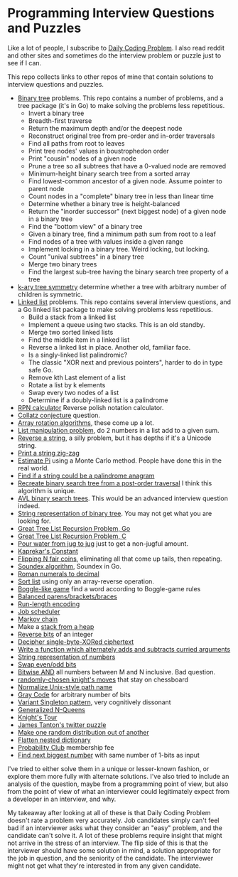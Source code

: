 # Programming Interview Questions and Puzzles

Like a lot of people, I subscribe to [Daily Coding Problem](https://www.dailycodingproblem.com/).
I also read reddit and other sites and sometimes do the interview problem or puzzle just
to see if I can.

This repo collects links to other repos of mine that contain solutions to interview questions and puzzles.

* [Binary tree](https://github.com/bediger4000/binary_tree) problems.
This repo contains a number of problems,
and a tree package (it's in Go) to make
solving the problems less repetitious.
  * Invert a binary tree
  * Breadth-first traverse
  * Return the maximum depth and/or the deepest node
  * Reconstruct original tree from pre-order and in-order traversals
  * Find all paths from root to leaves
  * Print tree nodes' values in boustrophedon order
  * Print "cousin" nodes of a given node
  * Prune a tree so all subtrees that have a 0-valued node are removed
  * Minimum-height binary search tree from a sorted array
  * Find lowest-common ancestor of a given node. Assume pointer to parent node
  * Count nodes in a "complete" binary tree in less than linear time
  * Determine whether a binary tree is height-balanced
  * Return the "inorder successor" (next biggest node) of a given node in a binary tree
  * Find the "bottom view" of a binary tree
  * Given a binary tree, find a minimum path sum from root to a leaf
  * Find nodes of a tree with values inside a given range
  * Implement locking in a binary tree. Weird locking, but locking.
  * Count "unival subtrees" in a binary tree
  * Merge two binary trees
  * Find the largest sub-tree having the binary search tree property of a tree
* [k-ary tree symmetry](https://github.com/bediger4000/tree_symmetry) determine whether a tree with arbitrary number of children is symmetric.
* [Linked list](https://github.com/bediger4000/linked_lists) problems.
This repo contains several interview questions,
and a Go linked list package to make solving problems less repetitious.
  * Build a stack from a linked list
  * Implement a queue using two stacks. This is an old standby.
  * Merge two sorted linked lists
  * Find the middle item in a linked list
  * Reverse a linked list in place. Another old, familiar face.
  * Is a singly-linked list palindromic?
  * The classic "XOR next and previous pointers", harder to do in type safe Go.
  * Remove kth Last element of a list
  * Rotate a list by k elements
  * Swap every two nodes of a list
  * Determine if a doubly-linked list is a palindrome
* [RPN calculator](https://github.com/bediger4000/reverse-polish-problem) Reverse polish notation calculator.
* [Collatz conjecture](https://github.com/bediger4000/collatz-conjecture-puzzle) question.
* [Array rotation algorithms](https://github.com/bediger4000/array-rotation-algorithms), these come up a lot.
* [List manipulation problem](https://github.com/bediger4000/addition_puzzle), do 2 numbers in a list add to a given sum.
* [Reverse a string](https://github.com/bediger4000/golang-unicode-string-reversal), a silly problem, but it has depths if it's a Unicode string.
* [Print a string zig-zag](https://github.com/bediger4000/zigzag-programming-problem)
* [Estimate Pi](https://github.com/bediger4000/estimate_pi) using a Monte Carlo method. People have done this in the real world.
* [Find if a string could be a palindrome anagram](https://github.com/bediger4000/possible-palindromes)
* [Recreate binary search tree from a post-order traversal](https://github.com/bediger4000/postorder-tree-traversal) I think this algorithm is unique.
* [AVL binary search trees](https://github.com/bediger4000/avl_tree). This would be an advanced interview question indeed.
* [String representation of binary tree](https://github.com/bediger4000/binary-tree-odd-string-rep). You may not get what you are looking for.
* [Great Tree List Recursion Problem, Go](https://github.com/bediger4000/tree-list-recursion-go)
* [Great Tree List Recursion Problem, C](https://github.com/bediger4000/tree-list-recursion-c)
* [Pour water from jug to jug](https://github.com/bediger4000/egyptian-waterjar-puzzle) just to get a non-jugful amount.
* [Kaprekar's Constant](https://github.com/bediger4000/kaprekar)
* [Flipping N fair coins](https://github.com/bediger4000/fair-coin-flipping), eliminating all that come up tails, then repeating.
* [Soundex algorithm](https://github.com/bediger4000/soundex), Soundex in Go.
* [Roman numerals to decimal](https://github.com/bediger4000/romannumerals)
* [Sort list](https://github.com/bediger4000/reverselistsort) using only an array-reverse operation.
* [Boggle-like game](https://github.com/bediger4000/boggle-question) find a word according to Boggle-game rules
* [Balanced parens/brackets/braces](https://github.com/bediger4000/balanced-parens)
* [Run-length encoding](https://github.com/bediger4000/runlength-encoding)
* [Job scheduler](https://github.com/bediger4000/jobscheduler)
* [Markov chain](https://github.com/bediger4000/markov-chain)
* Make a [stack from a heap](https://github.com/bediger4000/stack)
* [Reverse bits](https://github.com/bediger4000/bitsreversed) of an integer
* [Decipher single-byte-XORed ciphertext](https://github.com/bediger4000/singlexor) 
* [Write a function which alternately adds and subtracts curried arguments](https://github.com/bediger4000/curried-arithmetic)
* [String representation of numbers](https://github.com/bediger4000/parse-number-strings)
* [Swap even/odd bits](https://github.com/bediger4000/swapbits)
* [Bitwise AND](https://github.com/bediger4000/bitwise-and) all numbers between M and N inclusive. Bad question.
* [randomly-chosen knight's moves](https://github.com/bediger4000/knightmoves) that stay on chessboard
* [Normalize Unix-style path name](https://github.com/bediger4000/pathnormalize)
* [Gray Code](https://github.com/bediger4000/graycode) for arbitrary number of bits
* [Variant Singleton pattern](https://github.com/bediger4000/odd-singleton), very cognitively dissonant
* [Generalized N-Queens](https://github.com/bediger4000/nqueens)
* [Knight's Tour](https://github.com/bediger4000/knights-tour)
* [James Tanton's twitter puzzle](https://github.com/bediger4000/tanton1)
* [Make one random distribution out of another](https://github.com/bediger4000/random7)
* [Flatten nested dictionary](https://github.com/bediger4000/flattendict)
* [Probability Club](https://github.com/bediger4000/probability-club) membership fee
* [Find next biggest number](https://github.com/bediger4000/bitmax) with same number of 1-bits as input

I've tried to either solve them in a unique or lesser-known fashion,
or explore them more fully with alternate solutions.
I've also tried to include an analysis of the question,
maybe from a programming point of view,
but also from the point of view of what an interviewer could legitimately expect from a developer in an interview, and why.

My takeaway after looking at all of these is that Daily Coding Problem doesn't rate a problem very accurately.
Job candidates simply can't feel bad if an interviewer asks what they
consider an "easy" problem, and the candidate can't solve it.
A lot of these problems require insight that might not arrive in the stress of an interview.
The flip side of this is that the interviewer should have some solution in mind,
a solution appropriate for the job in question,
and the seniority of the candidate.
The interviewer might not get what they're interested in from any given candidate.
